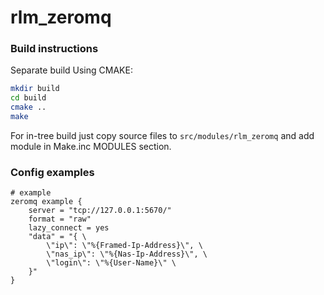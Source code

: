 # rlm_zeromq

### Build instructions
Separate build Using CMAKE:
```bash
mkdir build
cd build
cmake ..
make
```

For in-tree build just copy source files to `src/modules/rlm_zeromq` and add module in Make.inc MODULES section.

### Config examples
```
# example
zeromq example {
    server = "tcp://127.0.0.1:5670/"
    format = "raw"
    lazy_connect = yes
    "data" = "{ \
        \"ip\": \"%{Framed-Ip-Address}\", \
        \"nas_ip\": \"%{Nas-Ip-Address}\", \
        \"login\": \"%{User-Name}\" \
    }" 
}
```
